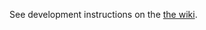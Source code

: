 See development instructions on the [the wiki](https://wiki.helsinki.fi/xwiki/bin/view/luomusict/Luomus%20Biodiversity%20Informatics%20Unit/IT%20Systems/viranomaiset.laji.fi/).
